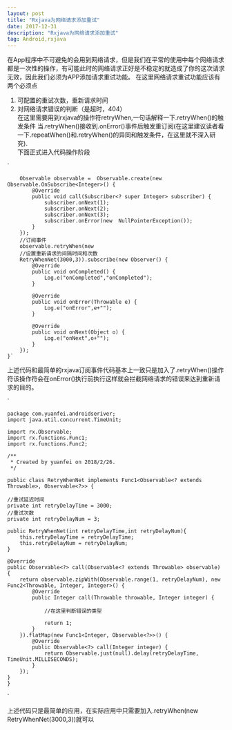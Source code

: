 ```yaml
---
layout: post
title: "Rxjava为网络请求添加重试"
date: 2017-12-31
description: "Rxjava为网络请求添加重试"
tag: Android,rxjava
---
```


在App程序中不可避免的会用到网络请求，但是我们在平常的使用中每个网络请求都是一次性的操作，有可能此时的网络请求正好是不稳定的就造成了你的这次请求无效，因此我们必须为APP添加请求重试功能。
在这里网络请求重试功能应该有两个必须点  
1. 可配置的重试次数，重新请求时间  
2. 对网络请求错误的判断（是超时，404）  
在这里需要用到rxjava的操作符retryWhen,一句话解释一下.retryWhen()的触发条件 当.retryWhen()接收到.onError()事件后触发重订阅(在这里建议读者看一下.repeatWhen()和.retryWhen()的异同和触发条件，在这里就不深入研究).  
下面正式进入代码操作阶段

`		
		
		Observable observable =  Observable.create(new 		Observable.OnSubscribe<Integer>() {
            @Override
            public void call(Subscriber<? super Integer> subscriber) {
                subscriber.onNext(1);
                subscriber.onNext(2);
                subscriber.onNext(3);
                subscriber.onError(new  NullPointerException());
            }
        });
		//订阅事件
        observable.retryWhen(new 
        //设置重新请求的间隔时间和次数
        RetryWhenNet(3000,3)).subscribe(new Observer() {
            @Override
            public void onCompleted() {
                Log.e("onCompleted","onCompleted");
            }

            @Override
            public void onError(Throwable e) {
                Log.e("onError",e+"");
            }

            @Override
            public void onNext(Object o) {
                Log.e("onNext",o+"");
            }
        });
    }`  
    
上述代码和最简单的rxjava订阅事件代码基本上一致只是加入了.retryWhen()操作符该操作符会在onError()执行前执行这样就会拦截网络请求的错误来达到重新请求的目的。

`
	
	package com.yuanfei.androidseriver;
	import java.util.concurrent.TimeUnit;

	import rx.Observable;
	import rx.functions.Func1;
	import rx.functions.Func2;

	/**
	 * Created by yuanfei on 2018/2/26.
	 */

	public class RetryWhenNet implements Func1<Observable<? extends Throwable>, Observable<?>> {

    //重试延迟时间
    private int retryDelayTime = 3000;
    //重试次数
    private int retryDelayNum = 3;

    public RetryWhenNet(int retryDelayTime,int retryDelayNum){
        this.retryDelayTime = retryDelayTime;
        this.retryDelayNum = retryDelayNum;
    }

    @Override
    public Observable<?> call(Observable<? extends Throwable> observable) {
        return observable.zipWith(Observable.range(1, retryDelayNum), new Func2<Throwable, Integer, Integer>() {
            @Override
            public Integer call(Throwable throwable, Integer integer) {

                //在这里判断错误的类型

                return 1;
            }
        }).flatMap(new Func1<Integer, Observable<?>>() {
            @Override
            public Observable<?> call(Integer integer) {
                return Observable.just(null).delay(retryDelayTime, TimeUnit.MILLISECONDS);
            }
        });
    }
	}
`

上述代码只是最简单的应用，在实际应用中只需要加入.retryWhen(new RetryWhenNet(3000,3))就可以
